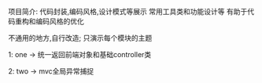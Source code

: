 项目简介: 
代码封装,编码风格,设计模式等展示
常用工具类和功能设计等
有助于代码重构和编码风格的优化 

不通用的地方,自行改造; 只演示每个模块的主题

1: one -> 统一返回前端对象和基础controller类


2: two ->      mvc全局异常捕捉



























